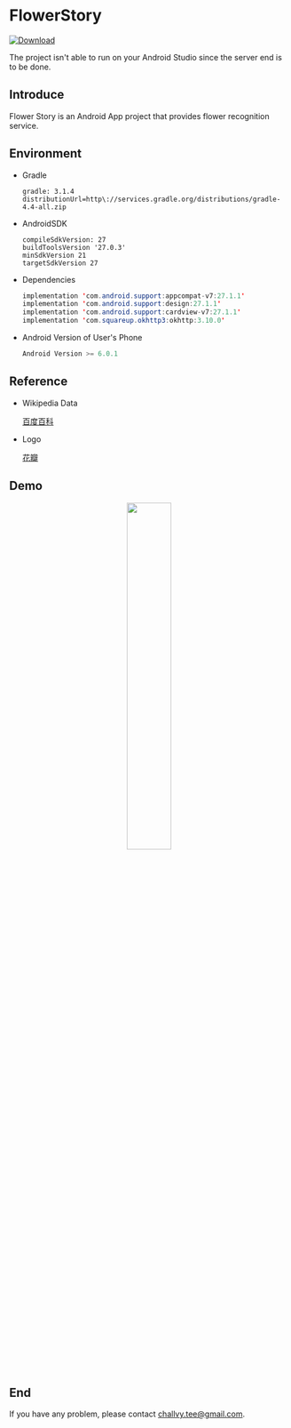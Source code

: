 # FlowerStory

[![Download](https://img.shields.io/badge/Download-v1.0.0-ff8080.svg)](https://github.com/challvy/FlowerStory/raw/master/README_RES/app.apk)

The project isn't able to run on your Android Studio since the server end is to be done.

## Introduce

Flower Story is an Android App project that provides flower recognition service.

## Environment

- Gradle

  ```
  gradle: 3.1.4
  distributionUrl=http\://services.gradle.org/distributions/gradle-4.4-all.zip
  ```

- AndroidSDK

  ```
  compileSdkVersion: 27
  buildToolsVersion '27.0.3'
  minSdkVersion 21
  targetSdkVersion 27
  ```

- Dependencies

  ```java
  implementation 'com.android.support:appcompat-v7:27.1.1'
  implementation 'com.android.support:design:27.1.1'
  implementation 'com.android.support:cardview-v7:27.1.1'
  implementation 'com.squareup.okhttp3:okhttp:3.10.0'
  ```

- Android Version of User's Phone

  ```java
  Android Version >= 6.0.1
  ```

## Reference

- Wikipedia Data

  [百度百科](https://baike.baidu.com/)

- Logo

  [花瓣](http://huaban.com/)

## Demo

<div align=center>
<img src="https://github.com/challvy/FlowerStory/raw/master/README_RES/app.gif" width="40%"/> 


</div>

## End

If you have any problem, please contact challvy.tee@gmail.com.
